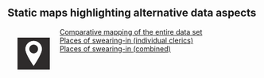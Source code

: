 <h2>Static maps highlighting alternative data aspects</h2>

<img src="./assets/map2.png" alt="drawing" width="65" style="padding: 20px" align="left"/>
<a href="./Maps1_EN.html">Comparative mapping of the entire data set</a><br>
<a href="./Maps2_EN.html">Places of swearing-in (individual clerics)</a><br>
<a href="./Maps3_EN.html">Places of swearing-in (combined)</a><br>
